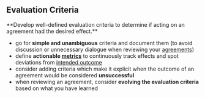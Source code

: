 ## Evaluation Criteria

<summary>
**Develop well-defined evaluation criteria to determine if acting on an agreement had the desired effect.**
</summary>

-   go for **simple and unambiguous** criteria and document them (to avoid discussion or unnecessary dialogue when reviewing your [agreements](glossary:agreement))
-   define **actionable [metrics](glossary:metrics)** to continuously track effects and spot deviations from [intended outcome](glossary:intended-outcome)
-   consider adding criteria which make it explicit when the outcome of an agreement would be considered **unsuccessful**
-   when reviewing an agreement, consider **evolving the evaluation criteria** based on what you have learned
